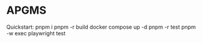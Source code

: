 ﻿# APGMS

Quickstart:
pnpm i
pnpm -r build
docker compose up -d
pnpm -r test
pnpm -w exec playwright test
